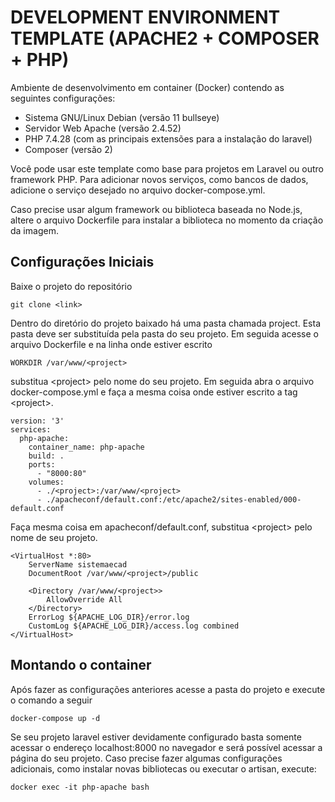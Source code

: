 # DEVELOPMENT ENVIRONMENT TEMPLATE (APACHE2 + COMPOSER + PHP)

Ambiente de desenvolvimento em container (Docker) contendo as seguintes configurações:

- Sistema GNU/Linux Debian (versão 11 bullseye)
- Servidor Web Apache (versão 2.4.52)
- PHP 7.4.28 (com as principais extensões para a instalação do laravel)
- Composer (versão 2)

Você pode usar este template como base para projetos em Laravel ou outro framework PHP. Para adicionar novos serviços, como bancos de dados, adicione o serviço desejado no arquivo docker-compose.yml.

Caso precise usar algum framework ou biblioteca baseada no Node.js, altere o arquivo Dockerfile para instalar a biblioteca no momento da criação da imagem.

## Configurações Iniciais

Baixe o projeto do repositório

```
git clone <link>
```

Dentro do diretório do projeto baixado há uma pasta chamada project. Esta pasta deve ser substituída pela pasta do seu projeto. Em seguida acesse o arquivo Dockerfile e na linha onde estiver escrito

```
WORKDIR /var/www/<project>
```

substitua \<project\> pelo nome do seu projeto. Em seguida abra o arquivo docker-compose.yml e faça a mesma coisa onde estiver escrito a tag \<project\>.

```
version: '3'
services:
  php-apache:
    container_name: php-apache
    build: .
    ports:
      - "8000:80"
    volumes:
      - ./<project>:/var/www/<project>
      - ./apacheconf/default.conf:/etc/apache2/sites-enabled/000-default.conf
```

Faça mesma coisa em apacheconf/default.conf, substitua \<project\> pelo nome de seu projeto.

```
<VirtualHost *:80>
    ServerName sistemaecad
    DocumentRoot /var/www/<project>/public

    <Directory /var/www/<project>>
        AllowOverride All
    </Directory>
    ErrorLog ${APACHE_LOG_DIR}/error.log
    CustomLog ${APACHE_LOG_DIR}/access.log combined
</VirtualHost>
```

## Montando o container

Após fazer as configurações anteriores acesse a pasta do projeto e execute o comando a seguir

```
docker-compose up -d
```

Se seu projeto laravel estiver devidamente configurado basta somente acessar o endereço localhost:8000 no navegador e será possível acessar a página do seu projeto. Caso precise fazer algumas configurações adicionais, como instalar novas bibliotecas ou executar o artisan, execute:

```
docker exec -it php-apache bash
```
